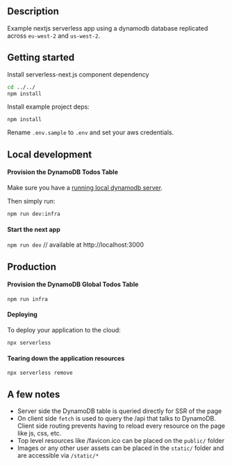 ## Description

Example nextjs serverless app using a dynamodb database replicated across `eu-west-2` and `us-west-2`.

## Getting started

Install serverless-next.js component dependency

```bash
cd ../../
npm install
```

Install example project deps:

`npm install`

Rename `.env.sample` to `.env` and set your aws credentials.

## Local development

#### Provision the DynamoDB Todos Table

Make sure you have a [running local dynamodb server](https://docs.aws.amazon.com/amazondynamodb/latest/developerguide/DynamoDBLocal.html).

Then simply run:

`npm run dev:infra`

#### Start the next app

`npm run dev`
// available at http://localhost:3000

## Production

#### Provision the DynamoDB Global Todos Table

`npm run infra`

#### Deploying

To deploy your application to the cloud:

`npx serverless`

#### Tearing down the application resources

`npx serverless remove`

## A few notes

- Server side the DynamoDB table is queried directly for SSR of the page
- On client side `fetch` is used to query the /api that talks to DynamoDB. Client side routing prevents having to reload every resource on the page like js, css, etc.
- Top level resources like /favicon.ico can be placed on the `public/` folder
- Images or any other user assets can be placed in the `static/` folder and are accessible via `/static/*`
